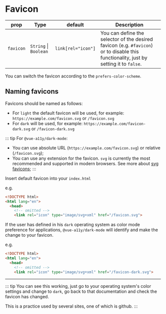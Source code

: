 # Favicon

| prop        | Type                    | default               |  Description
| ----------- | ----------------------- | --------------------- | ------------------------ 
| `favicon`   | `String` \| `Boolean`   | `link[rel="icon"]`    | You can define the selector of the desired favicon (e.g. `#favicon`) or to disable this functionality, just by setting it to `false`.

You can switch the favicon according to the `prefers-color-scheme`.

## Naming favicons  

Favicons should be named as follows:  

- For `light` the default favicon will be used, for example: `https://example.com/favicon.svg` or `/favicon.svg`
- For `dark` will be used, for example: `https://example.com/favicon-dark.svg` or `/favicon-dark.svg`

::: tip
For `@vue-a11y/dark-mode`:
- You can use absolute URL (`https://example.com/favicon.svg`) or relative (`/favicon.svg`);
- You can use any extension for the favicon. `svg` is currently the most recommended and supported in modern browsers. See more about [svg favicons](https://css-tricks.com/svg-favicons-and-all-the-fun-things-we-can-do-with-them/#why-svg);
:::

Insert default favicon into your `index.html`

e.g.

```html
<!DOCTYPE html>
<html lang="en">
  <head>
    <!-- omitted -->
    <link rel="icon" type="image/svg+xml" href="/favicon.svg">
```

If the user has defined in his `dark` operating system as color mode preference for applications, `@vue-a11y/dark-mode` will identify and make the change to your favicon.

e.g.

```html
<!DOCTYPE html>
<html lang="en">
  <head>
    <!-- omitted -->
    <link rel="icon" type="image/svg+xml" href="/favicon-dark.svg">
```

---

::: tip
You can see this working, just go to your operating system's color settings and change to `dark`, go back to that documentation and check the favicon has changed.

This is a practice used by several sites, one of which is github.
:::